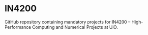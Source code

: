 # IN4200
GitHub repository containing mandatory projects for IN4200 – High-Performance Computing and Numerical Projects at UiO. 
